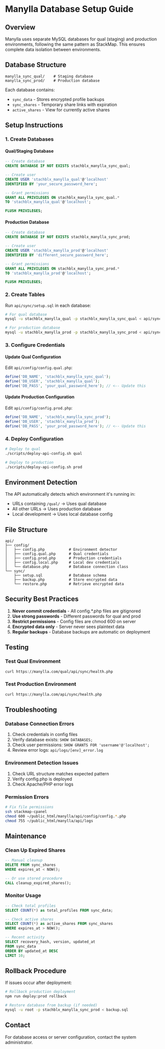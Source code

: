 # Manylla Database Setup Guide

## Overview

Manylla uses separate MySQL databases for qual (staging) and production environments, following the same pattern as StackMap. This ensures complete data isolation between environments.

## Database Structure

```
manylla_sync_qual/    # Staging database
manylla_sync_prod/    # Production database
```

Each database contains:
- `sync_data` - Stores encrypted profile backups
- `sync_shares` - Temporary share links with expiration
- `active_shares` - View for currently active shares

## Setup Instructions

### 1. Create Databases

#### Qual/Staging Database
```sql
-- Create database
CREATE DATABASE IF NOT EXISTS stachblx_manylla_sync_qual;

-- Create user
CREATE USER 'stachblx_manylla_qual'@'localhost' 
IDENTIFIED BY 'your_secure_password_here';

-- Grant permissions
GRANT ALL PRIVILEGES ON stachblx_manylla_sync_qual.* 
TO 'stachblx_manylla_qual'@'localhost';

FLUSH PRIVILEGES;
```

#### Production Database
```sql
-- Create database
CREATE DATABASE IF NOT EXISTS stachblx_manylla_sync_prod;

-- Create user
CREATE USER 'stachblx_manylla_prod'@'localhost' 
IDENTIFIED BY 'different_secure_password_here';

-- Grant permissions
GRANT ALL PRIVILEGES ON stachblx_manylla_sync_prod.* 
TO 'stachblx_manylla_prod'@'localhost';

FLUSH PRIVILEGES;
```

### 2. Create Tables

Run `api/sync/setup.sql` in each database:

```bash
# For qual database
mysql -u stachblx_manylla_qual -p stachblx_manylla_sync_qual < api/sync/setup.sql

# For production database
mysql -u stachblx_manylla_prod -p stachblx_manylla_sync_prod < api/sync/setup.sql
```

### 3. Configure Credentials

#### Update Qual Configuration
Edit `api/config/config.qual.php`:
```php
define('DB_NAME', 'stachblx_manylla_sync_qual');
define('DB_USER', 'stachblx_manylla_qual');
define('DB_PASS', 'your_qual_password_here'); // <-- Update this
```

#### Update Production Configuration
Edit `api/config/config.prod.php`:
```php
define('DB_NAME', 'stachblx_manylla_sync_prod');
define('DB_USER', 'stachblx_manylla_prod');
define('DB_PASS', 'your_prod_password_here'); // <-- Update this
```

### 4. Deploy Configuration

```bash
# Deploy to qual
./scripts/deploy-api-config.sh qual

# Deploy to production
./scripts/deploy-api-config.sh prod
```

## Environment Detection

The API automatically detects which environment it's running in:

- URLs containing `/qual/` → Uses qual database
- All other URLs → Uses production database
- Local development → Uses local database config

## File Structure

```
api/
├── config/
│   ├── config.php           # Environment detector
│   ├── config.qual.php      # Qual credentials
│   ├── config.prod.php      # Production credentials
│   ├── config.local.php     # Local dev credentials
│   └── database.php         # Database connection class
└── sync/
    ├── setup.sql            # Database schema
    ├── backup.php           # Store encrypted data
    └── restore.php          # Retrieve encrypted data
```

## Security Best Practices

1. **Never commit credentials** - All config.*.php files are gitignored
2. **Use strong passwords** - Different passwords for qual and prod
3. **Restrict permissions** - Config files are chmod 600 on server
4. **Encrypted data only** - Server never sees plaintext data
5. **Regular backups** - Database backups are automatic on deployment

## Testing

### Test Qual Environment
```bash
curl https://manylla.com/qual/api/sync/health.php
```

### Test Production Environment
```bash
curl https://manylla.com/api/sync/health.php
```

## Troubleshooting

### Database Connection Errors
1. Check credentials in config files
2. Verify database exists: `SHOW DATABASES;`
3. Check user permissions: `SHOW GRANTS FOR 'username'@'localhost';`
4. Review error logs: `api/logs/[env]_error.log`

### Environment Detection Issues
1. Check URL structure matches expected pattern
2. Verify config.php is deployed
3. Check Apache/PHP error logs

### Permission Errors
```bash
# Fix file permissions
ssh stackmap-cpanel
chmod 600 ~/public_html/manylla/api/config/config.*.php
chmod 755 ~/public_html/manylla/api/logs
```

## Maintenance

### Clean Up Expired Shares
```sql
-- Manual cleanup
DELETE FROM sync_shares 
WHERE expires_at < NOW();

-- Or use stored procedure
CALL cleanup_expired_shares();
```

### Monitor Usage
```sql
-- Check total profiles
SELECT COUNT(*) as total_profiles FROM sync_data;

-- Check active shares
SELECT COUNT(*) as active_shares FROM sync_shares 
WHERE expires_at > NOW();

-- Recent activity
SELECT recovery_hash, version, updated_at 
FROM sync_data 
ORDER BY updated_at DESC 
LIMIT 10;
```

## Rollback Procedure

If issues occur after deployment:

```bash
# Rollback production deployment
npm run deploy:prod rollback

# Restore database from backup (if needed)
mysql -u root -p stachblx_manylla_sync_prod < backup.sql
```

## Contact

For database access or server configuration, contact the system administrator.